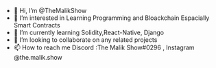 - 👋 Hi, I’m @TheMalikShow
- 👀 I’m interested in Learning Programming and Bloackchain Espacially Smart Contracts
- 🌱 I’m currently learning Solidity,React-Native, Django
- 💞️ I’m looking to collaborate on any related projects
- 📫 How to reach me Discord :The Malik Show#0296 , Instagram @the.malik.show

<!---
TheMalikShow/TheMalikShow is a ✨ special ✨ repository because its `README.md` (this file) appears on your GitHub profile.
You can click the Preview link to take a look at your changes.
--->
